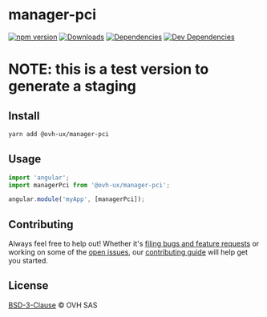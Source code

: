 # manager-pci

[![npm version](https://badgen.net/npm/v/@ovh-ux/manager-pci)](https://www.npmjs.com/package/@ovh-ux/manager-pci) [![Downloads](https://badgen.net/npm/dt/@ovh-ux/manager-pci)](https://npmjs.com/package/@ovh-ux/manager-pci) [![Dependencies](https://badgen.net/david/dep/ovh-ux/manager/packages/manager/modules/pci)](https://npmjs.com/package/@ovh-ux/manager-pci?activeTab=dependencies) [![Dev Dependencies](https://badgen.net/david/dev/ovh-ux/manager/packages/manager/modules/pci)](https://npmjs.com/package/@ovh-ux/manager-pci?activeTab=dependencies)

# NOTE: this is a test version to generate a staging

## Install

```sh
yarn add @ovh-ux/manager-pci
```

## Usage

```js
import 'angular';
import managerPci from '@ovh-ux/manager-pci';

angular.module('myApp', [managerPci]);
```

## Contributing

Always feel free to help out! Whether it's [filing bugs and feature requests](https://github.com/ovh/manager/issues/new) or working on some of the [open issues](https://github.com/ovh/manager/issues), our [contributing guide](https://github.com/ovh/manager/blob/master/CONTRIBUTING.md) will help get you started.

## License

[BSD-3-Clause](LICENSE) © OVH SAS

